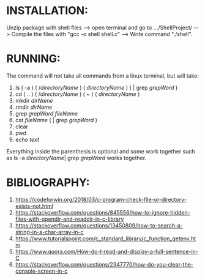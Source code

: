 # **INSTALLATION**: 
Unzip package with shell files --> open terminal and go to .../ShellProject/
--> Compile the files with "gcc -o shell shell.c" --> Write command "./shell".

# **RUNNING**:
The command will not take all commands from a linux terminal, but will take:   
1. ls ( -a ) ( /_directoryName_ ) ( _directoryName_ ) ( | grep _grepWord_ )  
2. cd ( .. ) ( /_directoryName_ ) ( ~ ) ( _directoryName_ )
3. mkdir _dirName_
4. rmdir _dirName_
5. grep _grepWord_ _fileName_
6. cat _fileName_ ( | grep _grepWord_ )
7. clear
8. pwd
9. echo _text_    

Everything inside the parenthesis is optional and some work together such as ls -a _directoryName_| grep _grepWord_ works together.   

# **BIBLIOGRAPHY**:
1. https://codeforwin.org/2018/03/c-program-check-file-or-directory-exists-not.html
2. https://stackoverflow.com/questions/845556/how-to-ignore-hidden-files-with-opendir-and-readdir-in-c-library
3. https://stackoverflow.com/questions/13450809/how-to-search-a-string-in-a-char-array-in-c
4. https://www.tutorialspoint.com/c_standard_library/c_function_getenv.htm
5. https://www.quora.com/How-do-I-read-and-display-a-full-sentence-in-C
6. https://stackoverflow.com/questions/2347770/how-do-you-clear-the-console-screen-in-c